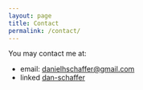 ```yaml
---
layout: page
title: Contact
permalink: /contact/
---
```


You may contact me at:
- email: danielhschaffer@gmail.com
- linked [dan-schaffer](https://www.linkedin.com/in/dan-schaffer-785244)
